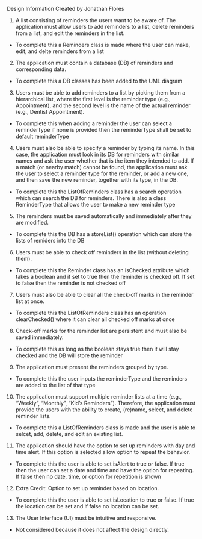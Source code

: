 Design Information
Created by Jonathan Flores 

1. A list consisting of reminders the users want to be aware of. The application must allow users to add reminders to a list, delete reminders from a list, and edit the reminders in
the list.

- To complete this a Reminders class is made where the user can make, edit, and delte reminders from a list


2. The application must contain a database (DB) of reminders and corresponding data.

- To complete this a DB classes has been added to the UML diagram


3. Users must be able to add reminders to a list by picking them from a hierarchical list,
where the first level is the reminder type (e.g., Appointment), and the second level is the name of the actual reminder (e.g., Dentist Appointment). 

- To complete this when adding a reminder the user can select a reminderType if none is provided then the reminderType shall be set to default reminderType


4. Users must also be able to specify a reminder by typing its name. In this case, the
application must look in its DB for reminders with similar names and ask the user
whether that is the item they intended to add. If a match (or nearby match) cannot be
found, the application must ask the user to select a reminder type for the reminder, or
add a new one, and then save the new reminder, together with its type, in the DB.

- To complete this the ListOfReminders class has a search operation which can search the DB for reminders. There is also a class ReminderType that allows the user to make a new reminder type


5. The reminders must be saved automatically and immediately after they are modified.

- To complete this the DB has a storeList() operation which can store the lists of remiders into the DB


6. Users must be able to check off reminders in the list (without deleting them).

- To complete this the Reminder class has an isChecked attribute which takes a boolean and if set to true then the reminder is checked off. If set to false then the reminder is not checked off


7. Users must also be able to clear all the check-off marks in the reminder list at once.

- To complete this the ListOfReminders class has an operation clearChecked() where it can clear all checked off marks at once 


8. Check-off marks for the reminder list are persistent and must also be saved immediately.

- To complete this as long as the boolean stays true then it will stay checked and the DB will store the reminder 


9. The application must present the reminders grouped by type.

- To complete this the user inputs the reminderType and the reminders are added to the list of that type


10. The application must support multiple reminder lists at a time (e.g., “Weekly”, “Monthly”, “Kid’s Reminders”). Therefore, the application must provide the users with the ability to create, (re)name, select, and delete reminder lists.

- To complete this a ListOfReminders class is made and the user is able to selcet, add, delete, and edit an existing list. 


11. The application should have the option to set up reminders with day and time alert. If this option is selected allow option to repeat the behavior.

- To complete this the user is able to set isAlert to true or false. If true then the user can set a date and time and have the option for repeating. If false then no date, time, or option for repetition is shown

12. Extra Credit: Option to set up reminder based on location.

- To complete this the user is able to set isLocation to true or false. If true the location can be set and if false no location can be set.


13. The User Interface (UI) must be intuitive and responsive.

- Not considered because it does not affect the design directly.
